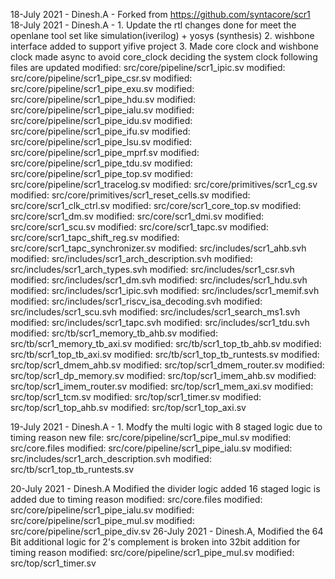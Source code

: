 
18-July 2021 - Dinesh.A - Forked from https://github.com/syntacore/scr1
18-July 2021 - Dinesh.A - 1. Update the rtl changes done for meet the openlane tool set
                          like simulation(iverilog) + yosys (synthesis)
                          2. wishbone interface added to support yifive project 
                          3. Made core clock and wishbone clock made async to avoid
                             core_clock deciding the system clock
                          following files are updated
                         	modified:   src/core/pipeline/scr1_ipic.sv
                         	modified:   src/core/pipeline/scr1_pipe_csr.sv
                         	modified:   src/core/pipeline/scr1_pipe_exu.sv
                         	modified:   src/core/pipeline/scr1_pipe_hdu.sv
                         	modified:   src/core/pipeline/scr1_pipe_ialu.sv
                         	modified:   src/core/pipeline/scr1_pipe_idu.sv
                         	modified:   src/core/pipeline/scr1_pipe_ifu.sv
                         	modified:   src/core/pipeline/scr1_pipe_lsu.sv
                         	modified:   src/core/pipeline/scr1_pipe_mprf.sv
                         	modified:   src/core/pipeline/scr1_pipe_tdu.sv
                         	modified:   src/core/pipeline/scr1_pipe_top.sv
                         	modified:   src/core/pipeline/scr1_tracelog.sv
                         	modified:   src/core/primitives/scr1_cg.sv
                         	modified:   src/core/primitives/scr1_reset_cells.sv
                         	modified:   src/core/scr1_clk_ctrl.sv
                         	modified:   src/core/scr1_core_top.sv
                         	modified:   src/core/scr1_dm.sv
                         	modified:   src/core/scr1_dmi.sv
                         	modified:   src/core/scr1_scu.sv
                         	modified:   src/core/scr1_tapc.sv
                         	modified:   src/core/scr1_tapc_shift_reg.sv
                         	modified:   src/core/scr1_tapc_synchronizer.sv
                         	modified:   src/includes/scr1_ahb.svh
                         	modified:   src/includes/scr1_arch_description.svh
                         	modified:   src/includes/scr1_arch_types.svh
                         	modified:   src/includes/scr1_csr.svh
                         	modified:   src/includes/scr1_dm.svh
                         	modified:   src/includes/scr1_hdu.svh
                         	modified:   src/includes/scr1_ipic.svh
                         	modified:   src/includes/scr1_memif.svh
                         	modified:   src/includes/scr1_riscv_isa_decoding.svh
                         	modified:   src/includes/scr1_scu.svh
                         	modified:   src/includes/scr1_search_ms1.svh
                         	modified:   src/includes/scr1_tapc.svh
                         	modified:   src/includes/scr1_tdu.svh
                         	modified:   src/tb/scr1_memory_tb_ahb.sv
                         	modified:   src/tb/scr1_memory_tb_axi.sv
                         	modified:   src/tb/scr1_top_tb_ahb.sv
                         	modified:   src/tb/scr1_top_tb_axi.sv
                         	modified:   src/tb/scr1_top_tb_runtests.sv
                         	modified:   src/top/scr1_dmem_ahb.sv
                         	modified:   src/top/scr1_dmem_router.sv
                         	modified:   src/top/scr1_dp_memory.sv
                         	modified:   src/top/scr1_imem_ahb.sv
                         	modified:   src/top/scr1_imem_router.sv
                         	modified:   src/top/scr1_mem_axi.sv
                         	modified:   src/top/scr1_tcm.sv
                         	modified:   src/top/scr1_timer.sv
                         	modified:   src/top/scr1_top_ahb.sv
                         	modified:   src/top/scr1_top_axi.sv


19-July 2021 - Dinesh.A - 1. Modfy the multi logic with 8 staged logic due to timing reason
        new file:   src/core/pipeline/scr1_pipe_mul.sv
        modified:   src/core.files
	modified:   src/core/pipeline/scr1_pipe_ialu.sv
	modified:   src/includes/scr1_arch_description.svh
	modified:   src/tb/scr1_top_tb_runtests.sv

20-July 2021 - Dinesh.A  Modified the divider logic added 16 staged logic is added due to timing reason
	modified:   src/core.files
	modified:   src/core/pipeline/scr1_pipe_ialu.sv
	modified:   src/core/pipeline/scr1_pipe_mul.sv
        modified:   src/core/pipeline/scr1_pipe_div.sv
26-July 2021 - Dinesh.A, Modified the 64 Bit additional logic for 2's complement is broken into 32bit addition for timing reason
	modified:   src/core/pipeline/scr1_pipe_mul.sv
	modified:   src/top/scr1_timer.sv
 

